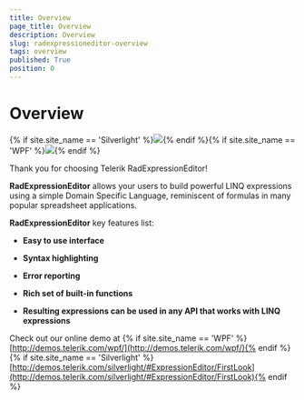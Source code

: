 ```yaml
---
title: Overview
page_title: Overview
description: Overview
slug: radexpressioneditor-overview
tags: overview
published: True
position: 0
---
```


# Overview

{% if site.site_name == 'Silverlight' %}![](images/RadExpressionEditor_LogoSL.png){% endif %}{% if site.site_name == 'WPF' %}![](images/RadExpressionEditor_LogoWPF.png){% endif %}

Thank you for choosing Telerik RadExpressionEditor!

__RadExpressionEditor__ allows your users to build powerful LINQ expressions using a simple Domain Specific Language, reminiscent of formulas in many popular spreadsheet applications.

__RadExpressionEditor__ key features list:

* __Easy to use interface__

* __Syntax highlighting__

* __Error reporting__

* __Rich set of built-in functions__

* __Resulting expressions can be used in any API that works with LINQ expressions__

Check out our online demo at {% if site.site_name == 'WPF' %}[http://demos.telerik.com/wpf/](http://demos.telerik.com/wpf/){% endif %}{% if site.site_name == 'Silverlight' %}[http://demos.telerik.com/silverlight/#ExpressionEditor/FirstLook](http://demos.telerik.com/silverlight/#ExpressionEditor/FirstLook){% endif %}
